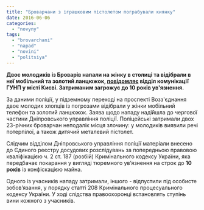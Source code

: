 ```yaml
---
title: "Броварчани з іграшковим пістолетом пограбували киянку"
date: 2016-06-06
categories: 
  - "novyny"
tags: 
  - "brovarchani"
  - "napad"
  - "novini"
  - "politsiya"
---
```


**Двоє молодиків із Броварів напали на жінку в столиці та відібрали в неї мобільний та золотий ланцюжок, [повідомляє](http://www.npu.gov.ua/uk/publish/article/1932567) відділ комунікації ГУНП у місті Києві. Затриманим загрожує до 10 років ув'язнення.**

За даними поліції, у підземному переході на проспекті Возз'єднання двоє молодих хлопців із погрозами відібрали у жінки мобільний телефон та золотий ланцюжок. Заява щодо нападу надійшла до чергової частини Дніпровського управління поліції. Поліцейські затримали двох 23-річних броварчан неподалік місця злочину: у молодиків виявили речі потерпілої, а також дитячий металевий пістолет.

Слідчим відділом Дніпровського управління поліції матеріали внесено до Єдиного реєстру досудових розслідувань за попередньою правовою кваліфікацією ч. 2 ст. 187 (розбій) Кримінального кодексу України, яка передбачає покарання у вигляді тюремного ув’язнення на строк до **10 років** із конфіскацією майна.

Одного із учасників нападу затримали, іншого - відпустили під особисте зобов’язання, у порядку статті 208 Кримінального процесуального кодексу України. У ході слідства правоохоронці встановлять ступінь вини кожного з учасників.
